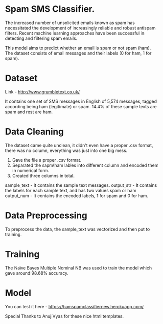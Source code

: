 # Spam SMS Classifier.

The increased number of unsolicited emails known as spam has necessitated the
development of increasingly reliable and robust antispam filters. Recent machine learning
approaches have been successful in detecting and filtering spam emails.

This model aims to predict whether an email is spam or not spam (ham). The dataset consists of email messages and their labels (0 for ham, 1 for spam).

# Dataset

Link - http://www.grumbletext.co.uk/

It contains one set of SMS messages in English of 5,574 messages, tagged according being ham (legitimate) or spam. 14.4% of these sample texts are spam and rest are ham.

# Data Cleaning

The dataset came quite unclean, it didn't even have a proper .csv format, there was no column, everything was just into one big mess.
1. Gave the file a proper .csv format.
2. Separated the sapm\ham lables into different column and encoded them in numerical form.
3. Created three columns in total.

  sample_text - It contains the sample text messages.
  output_str - It contains the labels for each sample text, and has two values spam or ham
  output_num - It contains the encoded labels, 1 for spam and 0 for ham.
  
# Data Preprocessing

To preprocess the data, the sample_text was vectorized and then put to training.

# Training

The Naïve Bayes Multiple Nominal NB was used to train the model which gave around 98.68% accuracy.

# Model
You can test it here - https://hamspamclassifiernew.herokuapp.com/

Special Thanks to Anuj Vyas for these nice html templates. 


